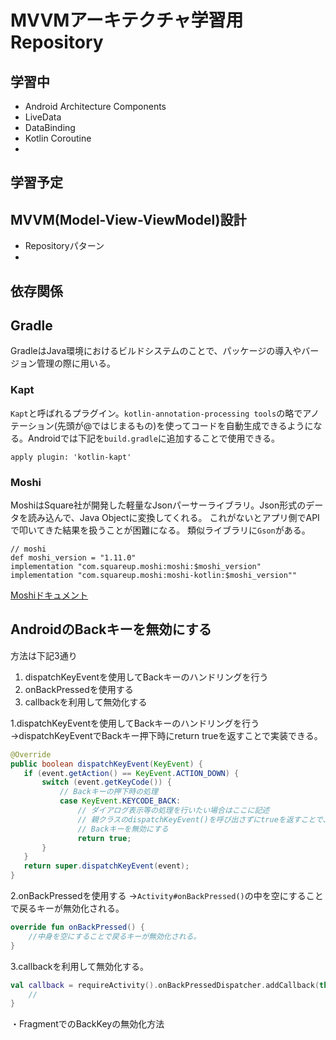 # MVVMアーキテクチャ学習用Repository

## 学習中
- Android Architecture Components
- LiveData
- DataBinding
- Kotlin Coroutine
- 

## 学習予定


## MVVM(Model-View-ViewModel)設計
- Repositoryパターン
- 


## 依存関係

## Gradle
GradleはJava環境におけるビルドシステムのことで、パッケージの導入やバージョン管理の際に用いる。
### Kapt
`Kapt`と呼ばれるプラグイン。`kotlin-annotation-processing tools`の略でアノテーション(先頭が@ではじまるもの)を使ってコードを自動生成できるようになる。Androidでは下記を`build.gradle`に追加することで使用できる。
```
apply plugin: 'kotlin-kapt'
```
### Moshi
MoshiはSquare社が開発した軽量なJsonパーサーライブラリ。Json形式のデータを読み込んで、Java Objectに変換してくれる。
これがないとアプリ側でAPIで叩いてきた結果を扱うことが困難になる。
類似ライブラリに`Gson`がある。
```
// moshi
def moshi_version = "1.11.0"
implementation "com.squareup.moshi:moshi:$moshi_version"
implementation "com.squareup.moshi:moshi-kotlin:$moshi_version""
```
[Moshiドキュメント](https://github.com/square/moshi)

  
## AndroidのBackキーを無効にする
方法は下記3通り
1. dispatchKeyEventを使用してBackキーのハンドリングを行う
2. onBackPressedを使用する
3. callbackを利用して無効化する  
  

1.dispatchKeyEventを使用してBackキーのハンドリングを行う
 →dispatchKeyEventでBackキー押下時にreturn trueを返すことで実装できる。

 ```Java
 @Override
public boolean dispatchKeyEvent(KeyEvent) {
    if (event.getAction() == KeyEvent.ACTION_DOWN) {
        switch (event.getKeyCode()) {
            // Backキーの押下時の処理
            case KeyEvent.KEYCODE_BACK:
                // ダイアログ表示等の処理を行いたい場合はここに記述
                // 親クラスのdispatchKeyEvent()を呼び出さずにtrueを返すことで、
                // Backキーを無効にする
                return true;
        }
    }
    return super.dispatchKeyEvent(event);
}
 ```

2.onBackPressedを使用する
 →`Activity#onBackPressed()`の中を空にすることで戻るキーが無効化される。 

 ```kotlin
 override fun onBackPressed() {
     //中身を空にすることで戻るキーが無効化される。
 }
 ```

3.callbackを利用して無効化する。

 ```kotlin
 val callback = requireActivity().onBackPressedDispatcher.addCallback(this) {
     // 
 }
 ```
 ・FragmentでのBackKeyの無効化方法